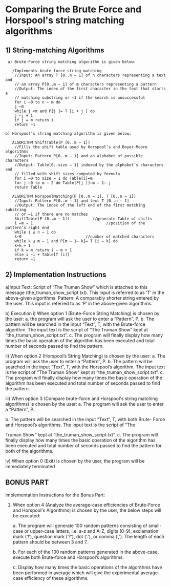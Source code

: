 # Comparing the Brute Force and Horspool's string matching algorithms

## 1) String-matching Algorithms

     a) Brute-Force string matching algorithm is given below:

       /Implements brute-force string matching
        //Input: An array T [0..n − 1] of n characters representing a text and
        // an array P[0..m − 1] of m characters representing a pattern
        //Output: The index of the first character in the text that starts a
        // matching substring or −1 if the search is unsuccessful
        for i ←0 to n − m do
        j ←0
        while j <m and P[j ]= T [i + j ] do
        j ←j + 1
        if j = m return i
        return −1
        
    b) Horspool’s string matching algorithm is given below:
    
       ALGORITHM ShiftTable(P [0..m − 1])
        //Fills the shift table used by Horspool’s and Boyer-Moore algorithms
        //Input: Pattern P[0..m − 1] and an alphabet of possible characters
        //Output: Table[0..size − 1] indexed by the alphabet’s characters and
        // filled with shift sizes computed by formula
        for i ←0 to size − 1 do Table[i]←m
        for j ←0 to m − 2 do Table[P[j ]]←m − 1− j
        return Table 
        
       ALGORITHM HorspoolMatching(P [0..m − 1], T [0..n − 1])
        //Input: Pattern P[0..m − 1] and text T [0..n − 1]
        //Output: The index of the left end of the first matching substring
        // or −1 if there are no matches
        ShiftTable(P [0..m − 1])          //generate Table of shifts
        i ←m − 1                                //position of the pattern’s right end
        while i ≤ n − 1 do
        k←0                            //number of matched characters
        while k ≤ m − 1 and P[m − 1− k]= T [i − k] do
        k←k + 1
        if k = m return i − m + 1
        else i ←i + Table[T [i]]
        return −1


## 2) Implementation Instructions

a)Input
Text: Script of “The Truman Show” which is attached to this message
(the_truman_show_script.txt). This input is referred to as ‘T’ in the above-given
algorithms.
Pattern: A comparably shorter string entered by the user. This input is referred to
as ‘P’ in the above-given algorithms.

b) Execution
i) When option 1 (Brute-Force String Matching) is chosen by the user:
a. the program will ask the user to enter a “Pattern”, P.
b. The pattern will be searched in the input “Text”, T, with the Brute-force
algorithm. The input text is the script of “The Truman Show” kept at
“the_truman_show_script.txt”.
c. The program will finally display how many times the basic operation of
the algorithm has been executed and total number of seconds passed to
find the pattern.

ii) When option 2 (Horspool’s String Matching) is chosen by the user:
a. The program will ask the user to enter a “Pattern”, P.
b. The pattern will be searched in the input “Text”, T, with the Horspool’s
algorithm. The input text is the script of “The Truman Show” kept at
“the_truman_show_script.txt”.
c. The program will finally display how many times the basic operation of
the algorithm has been executed and total number of seconds passed to
find the pattern.

iii) When option 3 (Compare brute-force and Horspool's string matching
algorithms) is chosen by the user:
a. The program will ask the user to enter a “Pattern”, P.

b. The pattern will be searched in the input “Text”, T, with both Brute-
Force and Horspool’s algorithms. The input text is the script of “The

Truman Show” kept at “the_truman_show_script.txt”.
c. The program will finally display how many times the basic operation of
the algorithm has been executed and total number of seconds passed to
find the pattern for both of the algorithms.

iv) When option 0 (Exit) is chosen by the user, the program will be immediately
terminated


## BONUS PART

Implementation Instructions for the Bonus Part:

1) When option 4 (Analyze the average-case efficiencies of Brute-Force and Horspool's
Algorithms) is chosen by the user, the below steps will be executed:

     a. The program will generate 100 random patterns consisting of small-case or
upper-case letters, i.e. a-z and A-Z, digits (0-9), exclamation mark (‘!’),
question mark (‘?’), dot (‘.’), or comma (’,’). The length of each pattern should
be between 3 and 7.

     b. For each of the 100 random patterns generated in the above-case, execute both
Brute-force and Horspool’s algorithms.

     c. Display how many times the basic operations of the algorithms have been
performed in average which will give the experimental average-case efficiency
of these algorithms.
    
